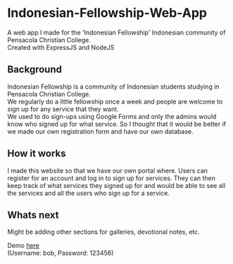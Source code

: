 # Indonesian-Fellowship-Web-App
A web app I made for the 'Indonesian Fellowship' Indonesian community of Pensacola Christian College. <br>
Created with ExpressJS and NodeJS <br>

<h2><strong> Background </strong></h2>
Indonesian Fellowship is a community of Indonesian students studying in Pensacola Christian College.<br>
We regularly do a little fellowship once a week and people are welcome to sign up for any service that they want.<br>
We used to do sign-ups using Google Forms and only the admins would know who signed up for what service. So I thought that it would be better if we made our own registration form and have our own database. <br>

<h2>How it works</h2>
I made this website so that we have our own portal where. Users can register for an account and log in to sign up for services. They can then keep track of what services they signed up for and would be able to see all the services and all the users who sign up for a service.

<h2> Whats next </h2>
Might be adding other sections for galleries, devotional notes, etc.<br>

Demo [here](https://indonesian-fellowship.herokuapp.com) <br>
(Username: bob, Password: 123456)
